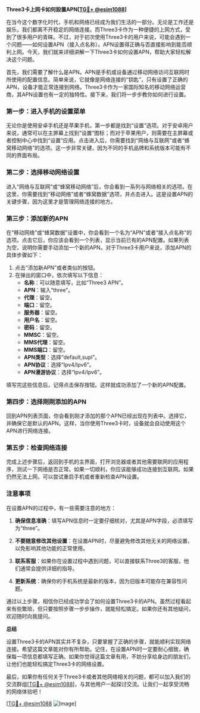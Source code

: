 **Three3卡上网卡如何設置APN[[TG💪+ @esim1088](https://t.me/s/esim1088)]**

在当今这个数字化时代，手机和网络已经成为我们生活的一部分。无论是工作还是娱乐，我们都离不开稳定的网络连接。而Three3卡作为一种便捷的上网方式，受到了很多用户的青睐。不过，对于初次使用Three3卡的用户来说，可能会遇到一个问题——如何设置APN（接入点名称）。APN设置得正确与否直接影响到能否顺利上网。今天，我们就来详细讲解一下Three3卡如何设置APN，帮助大家轻松解决这个问题。

首先，我们需要了解什么是APN。APN是手机或设备通过移动网络访问互联网时所使用的配置信息。简单来说，它就像是网络连接的“钥匙”，只有设置了正确的APN，设备才能正常连接到网络。Three3卡作为一家国际知名的移动网络运营商，其APN设置也有一定的独特性。接下来，我们将一步步教你如何进行设置。

### 第一步：进入手机的设置菜单

无论你是使用安卓手机还是苹果手机，第一步都是找到“设置”选项。对于安卓用户来说，通常可以在主屏幕上找到“设置”图标；而对于苹果用户，则需要在主屏幕或者控制中心中找到“设置”应用。点击进入后，你需要找到“网络与互联网”或者“蜂窝移动网络”的选项。这一步非常关键，因为不同的手机品牌和系统版本可能有不同的界面布局。

### 第二步：选择移动网络设置

进入“网络与互联网”或“蜂窝移动网络”后，你会看到一系列与网络相关的选项。在这里，你需要找到“移动网络”或者“蜂窝数据”选项，并点击进入。这是设置APN的关键步骤，因为这里才是管理网络连接的地方。

### 第三步：添加新的APN

在“移动网络”或“蜂窝数据”设置中，你会看到一个名为“APN”或者“接入点名称”的选项。点击它后，你应该会看到一个列表，显示当前已有的APN配置。如果列表为空，说明你需要手动添加一个新的APN。对于Three3卡用户来说，添加APN的具体步骤如下：

1. 点击“添加新APN”或者类似的按钮。
2. 在弹出的窗口中，依次填写以下信息：
   - **名称**：可以随意填写，比如“Three3 APN”。
   - **APN**：输入“three”。
   - **代理**：留空。
   - **端口**：留空。
   - **服务器**：留空。
   - **用户名**：留空。
   - **密码**：留空。
   - **MMSC**：留空。
   - **MMS代理**：留空。
   - **MMS端口**：留空。
   - **APN类型**：选择“default,supl”。
   - **APN协议**：选择“Ipv4/Ipv6”。
   - **APN漫游协议**：选择“Ipv4/Ipv6”。

填写完这些信息后，记得点击保存按钮。这样就成功添加了一个新的APN配置。

### 第四步：选择刚刚添加的APN

回到APN列表页面，你会看到刚才添加的那个APN已经出现在列表中。选择它，并确保它是默认的APN。这样，当你使用Three3卡时，设备就会自动使用这个APN进行网络连接。

### 第五步：检查网络连接

完成上述步骤后，返回到手机的主界面，打开浏览器或者其他需要联网的应用程序，测试一下网络是否正常。如果一切顺利，你应该能够成功连接到互联网。如果仍然无法上网，可以尝试重启手机或者重新检查APN设置。

### 注意事项

在设置APN的过程中，有一些需要注意的地方：

1. **确保信息准确**：填写APN信息时一定要仔细核对，尤其是APN字段，必须填写为“three”。
   
2. **不要随意修改其他设置**：在设置APN时，尽量避免修改其他无关的网络设置，以免影响其他功能的正常使用。

3. **联系客服**：如果你在设置过程中遇到问题，可以直接联系Three3的客服，他们通常会提供详细的指导。

4. **更新系统**：确保你的手机系统是最新的版本，因为旧版本可能存在兼容性问题。

通过以上步骤，相信你已经成功学会了如何设置Three3卡的APN。虽然过程看起来有些繁琐，但只要按照步骤一步步操作，就能轻松搞定。如果你还有其他疑问，欢迎随时向我提问。

**总结**

设置Three3卡的APN其实并不复杂，只要掌握了正确的步骤，就能顺利实现网络连接。希望这篇文章能对你有所帮助。记住，在设置APN时一定要耐心细致，确保每一项信息都填写正确。如果你觉得这篇文章有用，不妨分享给身边的朋友们，让他们也能轻松搞定Three3卡的网络设置。

最后，如果你有任何关于Three3卡或者其他网络相关的问题，都可以加入我们的交流群组[[TG💪+ @esim1088](https://t.me/s/esim1088)]，与其他用户一起探讨交流。让我们一起享受流畅的网络体验吧！

[[TG💪+ @esim1088](https://t.me/s/esim1088) ![Image](https://i.postimg.cc/4NQfJmqS/Snipaste-2025-05-13-00-14-12.png)]